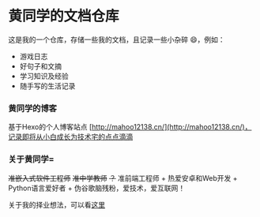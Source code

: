# 黄同学的文档仓库

这是我的一个仓库，存储一些我的文档，且记录一些小杂碎 :smile:，例如：

+ 游戏日志
+ 好句子和文摘
+ 学习知识及经验
+ 随手写的生活记录

### 黄同学的博客

基于Hexo的个人博客站点 [http://mahoo12138.cn/](http://mahoo12138.cn/)，记录即将从小白成长为技术宅的点点滴滴

### 关于黄同学=

~~准嵌入式软件工程师~~ ~~准中学教师~~   ~~？~~ 准前端工程师 + 热爱安卓和Web开发 + Python语言爱好者 + 伪谷歌脑残粉，爱技术，爱互联网！

关于我的择业想法，可以看[这里](/mahoo/thoughts/)

